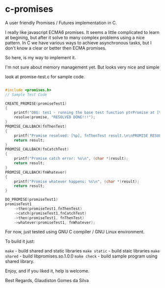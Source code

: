 # c-promises
A user friendly Promises / Futures implementation in C.

I really like javascript ECMA6 promises. It seems a little complicated to learn at begining, but after it solve to many complex problems using a nice pattern.
In C we have various ways to achieve asynchronous tasks, but I don't know a clear or better then ECMA promises.

So here, is my way to implement it.

I'm not sure about memory management yet. But looks very nice and simple

look at promise-test.c for sample code.

```C

#include <promises.h>
// Sample Test Code

CREATE_PROMISE(promiseTest1)
{
	printf("DBG: tes1 - running the base test function ptrPromise at [%p]...\n", promise);
	resolve(promise, "RESOLVED DONE!!!");
}
PROMISE_CALLBACK(fnThenTest)
{
	printf("Promise resolved: [%p], fnThenTest result.\n\nPROMISE RESULT: [%s]\n", promise, (char *) result);
	return result;
}
PROMISE_CALLBACK(fnCatchTest)
{
	printf("Promise catch error: %s\n", (char *)result);
	return result;
}
PROMISE_CALLBACK(fnWhatever)
{
	printf("Promise whatever happens: %s\n", (char *)result);
	return result;
}

DO_PROMISE(promiseTest1)
promiseTest1
	->then(promiseTest1,fnThenTest)
	->catch(promiseTest1,fnCatchTest)
	->then(promiseTest1, fnThenTest)
	->whatever(promiseTest1, fnWhatever);


```

For now, just tested using GNU C compiler / GNU Linux environment.

To build it just:

`make` - build shared and static libraries
`make static` - build staic libraries
`make shared` - build libpromises.so.1.0.0
`make check` - build sample program using shared library.

Enjoy, and if you liked it, help is welcome.

Best Regards,
Glaudiston Gomes da Silva
